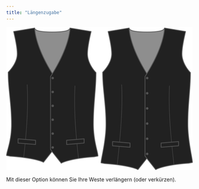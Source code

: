 ```yaml
---
title: "Längenzugabe"
---
```


![Längenzugabe](lengthbonus.svg)

Mit dieser Option können Sie Ihre Weste verlängern (oder verkürzen).




